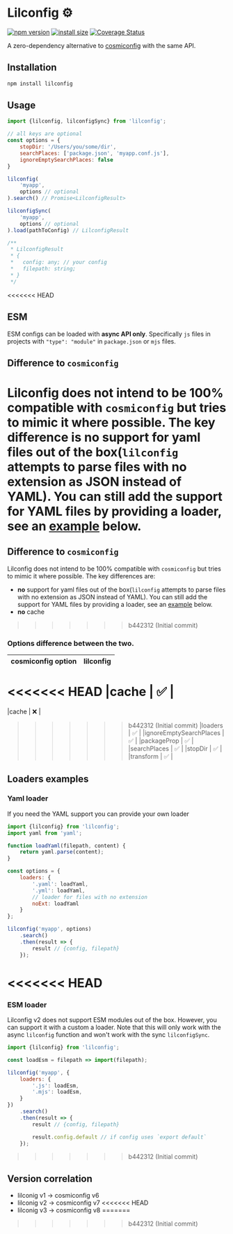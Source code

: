 # Lilconfig ⚙️
[![npm version](https://badge.fury.io/js/lilconfig.svg)](https://badge.fury.io/js/lilconfig)
[![install size](https://packagephobia.now.sh/badge?p=lilconfig)](https://packagephobia.now.sh/result?p=lilconfig)
[![Coverage Status](https://coveralls.io/repos/github/antonk52/lilconfig/badge.svg)](https://coveralls.io/github/antonk52/lilconfig)

A zero-dependency alternative to [cosmiconfig](https://www.npmjs.com/package/cosmiconfig) with the same API.

## Installation

```sh
npm install lilconfig
```

## Usage

```js
import {lilconfig, lilconfigSync} from 'lilconfig';

// all keys are optional
const options = {
    stopDir: '/Users/you/some/dir',
    searchPlaces: ['package.json', 'myapp.conf.js'],
    ignoreEmptySearchPlaces: false
}

lilconfig(
    'myapp',
    options // optional
).search() // Promise<LilconfigResult>

lilconfigSync(
    'myapp',
    options // optional
).load(pathToConfig) // LilconfigResult

/**
 * LilconfigResult
 * {
 *   config: any; // your config
 *   filepath: string;
 * }
 */
```

<<<<<<< HEAD
## ESM

ESM configs can be loaded with **async API only**. Specifically `js` files in projects with `"type": "module"` in `package.json` or `mjs` files.

## Difference to `cosmiconfig`
Lilconfig does not intend to be 100% compatible with `cosmiconfig` but tries to mimic it where possible. The key difference is **no** support for yaml files out of the box(`lilconfig` attempts to parse files with no extension as JSON instead of YAML). You can still add the support for YAML files by providing a loader, see an [example](#yaml-loader) below.
=======
## Difference to `cosmiconfig`
Lilconfig does not intend to be 100% compatible with `cosmiconfig` but tries to mimic it where possible. The key differences are:
- **no** support for yaml files out of the box(`lilconfig` attempts to parse files with no extension as JSON instead of YAML). You can still add the support for YAML files by providing a loader, see an [example](#loaders-example) below.
- **no** cache
>>>>>>> b442312 (Initial commit)

### Options difference between the two.

|cosmiconfig option      | lilconfig |
|------------------------|-----------|
<<<<<<< HEAD
|cache                   | ✅        |
=======
|cache                   | ❌        |
>>>>>>> b442312 (Initial commit)
|loaders                 | ✅        |
|ignoreEmptySearchPlaces | ✅        |
|packageProp             | ✅        |
|searchPlaces            | ✅        |
|stopDir                 | ✅        |
|transform               | ✅        |

## Loaders examples

### Yaml loader

If you need the YAML support you can provide your own loader

```js
import {lilconfig} from 'lilconfig';
import yaml from 'yaml';

function loadYaml(filepath, content) {
    return yaml.parse(content);
}

const options = {
    loaders: {
        '.yaml': loadYaml,
        '.yml': loadYaml,
        // loader for files with no extension
        noExt: loadYaml
    }
};

lilconfig('myapp', options)
    .search()
    .then(result => {
        result // {config, filepath}
    });
```

<<<<<<< HEAD
=======
### ESM loader

Lilconfig v2 does not support ESM modules out of the box. However, you can support it with a custom a loader. Note that this will only work with the async `lilconfig` function and won't work with the sync `lilconfigSync`.

```js
import {lilconfig} from 'lilconfig';

const loadEsm = filepath => import(filepath);

lilconfig('myapp', {
    loaders: {
        '.js': loadEsm,
        '.mjs': loadEsm,
    }
})
    .search()
    .then(result => {
        result // {config, filepath}

        result.config.default // if config uses `export default`
    });
```

>>>>>>> b442312 (Initial commit)
## Version correlation

- lilconig v1 → cosmiconfig v6
- lilconig v2 → cosmiconfig v7
<<<<<<< HEAD
- lilconig v3 → cosmiconfig v8
=======
>>>>>>> b442312 (Initial commit)

